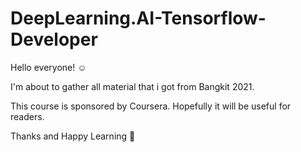 # DeepLearning.AI-Tensorflow-Developer 

Hello everyone! ☺️

I'm about to gather all material that i got from Bangkit 2021.

This course is sponsored by Coursera.  Hopefully it will be useful for readers.  

Thanks and Happy Learning 👋

